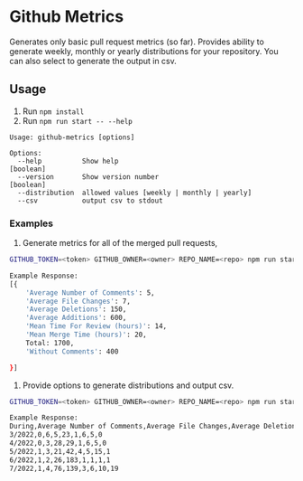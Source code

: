 # Github Metrics

Generates only basic pull request metrics (so far). Provides
ability to generate weekly, monthly or yearly distributions for your repository.
You can also select to generate the output in csv.

## Usage

1. Run `npm install`
1. Run `npm run start -- --help`

```
Usage: github-metrics [options]

Options:
  --help          Show help                                            [boolean]
  --version       Show version number                                  [boolean]
  --distribution  allowed values [weekly | monthly | yearly]
  --csv           output csv to stdout
```

### Examples

1. Generate metrics for all of the merged pull requests,

```bash
GITHUB_TOKEN=<token> GITHUB_OWNER=<owner> REPO_NAME=<repo> npm run start

Example Response:
[{
    'Average Number of Comments': 5,
    'Average File Changes': 7,
    'Average Deletions': 150,
    'Average Additions': 600,
    'Mean Time For Review (hours)': 14,
    'Mean Merge Time (hours)': 20,
    Total: 1700,
    'Without Comments': 400

}]
```

1. Provide options to generate distributions and output csv.

```bash
GITHUB_TOKEN=<token> GITHUB_OWNER=<owner> REPO_NAME=<repo> npm run start -- --distribution="monthly" --csv

Example Response:
During,Average Number of Comments,Average File Changes,Average Deletions,Average Additions,Mean Time For Review (hours),Mean Merge Time (hours),Total,Without Comments
3/2022,0,6,5,23,1,6,5,0
4/2022,0,3,28,29,1,6,5,0
5/2022,1,3,21,42,4,5,15,1
6/2022,1,2,26,183,1,1,1,1
7/2022,1,4,76,139,3,6,10,19
```
